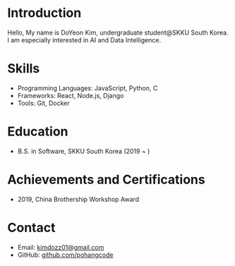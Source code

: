 # Introduction

Hello, My name is DoYeon Kim, undergraduate student@SKKU South Korea. I am especially interested in AI and Data Intelligence.

# Skills

- Programming Languages: JavaScript, Python, C
- Frameworks: React, Node.js, Django
- Tools: Git, Docker

# Education

- B.S. in Software, SKKU South Korea (2019 ~ )

# Achievements and Certifications

- 2019, China Brothership Workshop Award

# Contact

- Email: kimdozz01@gmail.com
- GitHub: [github.com/pohangcode](http://github.com/pohangcode)
